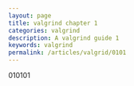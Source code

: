 ```yaml
---
layout: page
title: valgrind chapter 1
categories: valgrind
description: A valgrind guide 1
keywords: valgrind
permalink: /articles/valgrid/0101
---
```


010101